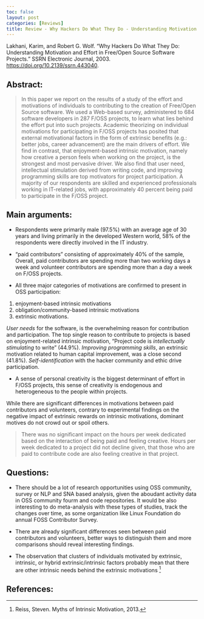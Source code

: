 ```yaml
---
toc: false
layout: post
categories: [Reviews]
title: Review - Why Hackers Do What They Do - Understanding Motivation and Effort in Free/Open Source Software Projects
---
```

Lakhani, Karim, and Robert G. Wolf. “Why Hackers Do What They Do: Understanding Motivation and Effort in Free/Open Source Software Projects.” SSRN Electronic Journal, 2003. https://doi.org/10.2139/ssrn.443040.

## Abstract:

> In this paper we report on the results of a study of the effort and motivations of individuals to contributing to the creation of Free/Open Source software. We used a Web-based survey, administered to 684 software developers in 287 F/OSS projects, to learn what lies behind the effort put into such projects. Academic theorizing on individual motivations for participating in F/OSS projects has posited that external motivational factors in the form of extrinsic benefits (e.g.: better jobs, career advancement) are the main drivers of effort. We find in contrast, that enjoyment-based intrinsic motivation, namely how creative a person feels when working on the project, is the strongest and most pervasive driver. We also find that user need, intellectual stimulation derived from writing code, and improving programming skills are top motivators for project participation. A majority of our respondents are skilled and experienced professionals working in IT-related jobs, with approximately 40 percent being paid to participate in the F/OSS project.

## Main arguments:

- Respondents were primarily male (97.5%) with an average age of 30 years and living primarily in the developed Western world, 58% of the respondents were directly involved in the IT industry.


- “paid contributors” consisting of approximately 40% of the sample, Overall, paid contributors are spending more than two working days a week and volunteer contributors are spending more than a day a week on F/OSS projects.


- All three major categories of motivations are confirmed to present in OSS participation:
 1. enjoyment-based intrinsic motivations
 2. obligation/community-based intrinsic motivations
 3. extrinsic motivations.

*User needs* for the software, is the overwhelming reason for contribution and participation. The top single reason to contribute to projects is based on enjoyment-related intrinsic motivation, “Project code is *intellectually stimulating* to write” (44.9%). *Improving programming skills*, an extrinsic motivation related to human capital improvement, was a close second (41.8%). *Self-identification* with the hacker community and ethic drive participation.

- A sense of personal creativity is the biggest determinant of effort in F/OSS projects, this sense of creativity is endogenous and heterogeneous to the people within projects.

While there are significant differences in motivations between paid contributors and volunteers, contrary to experimental findings on the negative impact of extrinsic rewards on intrinsic motivations, dominant motives do not crowd out or spoil others.

> There was no significant impact on the hours per week dedicated based on the interaction of being paid and feeling creative. Hours per week dedicated to a project did not decline given, that those who are paid to contribute code are also feeling creative in that project.


## Questions:

- There should be a lot of research opportunities using OSS community, survey or NLP and SNA based analysis, given the aboudant activity data in OSS community fourm and code repositories. It would be also interesting to do meta-analysis with these types of studies, track the changes over time, as some organization like Linux Foundation do annual FOSS Contributor Survey.

- There are already significant differences seen between paid contributors and volunteers, better ways to distinguish them and more comparisons should reveal interesting findings.

- The observation that clusters of individuals motivated by extrinsic, intrinsic, or hybrid extrinsic/intrinsic factors probably mean that there are other intrinsic needs behind the extrinsic motivations [^1]


## References:


[^1]: Reiss, Steven. Myths of Intrinsic Motivation, 2013.